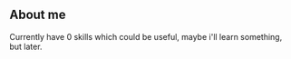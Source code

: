 ## About me
Currently have 0 skills which could be useful, maybe i'll learn something, but later.

<!--START_SECTION:waka-->
<!--END_SECTION:waka-->
